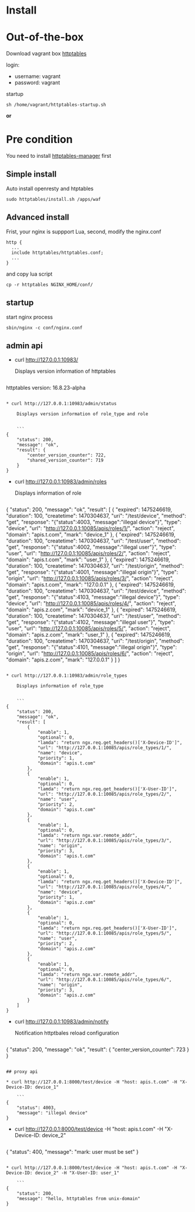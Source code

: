 # Install

# Out-of-the-box
Download vagrant box [httptables](https://share.weiyun.com/a32b70bcf99b551cf890a494abf64796)

login:

* username: vagrant
* password: vagrant

startup
```
sh /home/vagrant/httptables-startup.sh
```

**or**

# Pre condition
You need to install [httptables-manager](https://github.com/WALL-E/httptables-manager) first

## Simple install
Auto install openresty and htptables

```
sudo httptables/install.sh /apps/waf
```

## Advanced install
Frist, your nginx is suppport Lua, second, modify the nginx.conf

```
http {
  ...
  include httptables/httptables.conf;
  ...
}
```

and copy lua script

```
cp -r httptables NGINX_HOME/conf/
```

## startup
start nginx process

```
sbin/nginx -c conf/nginx.conf
```


## admin api

* curl http://127.0.0.1:10983/

    Displays version information of httptables

    ```
httptables version: 16.8.23-alpha
```

* curl http://127.0.0.1:10983/admin/status
    
    Displays version information of role_type and role


    ```
{
    "status": 200,
    "message": "ok",
    "result": {
        "center_version_counter": 722,
        "shared_version_counter": 719
    }
}
```

* curl http://127.0.0.1:10983/admin/roles

    Displays information of role

    ```
{
    "status": 200,
    "message": "ok",
    "result": [
        {
            "expired": 1475246619,
            "duration": 100,
            "createtime": 1470304637,
            "uri": "/test/device",
            "method": "get",
            "response": "{\"status\":4003, \"message\":\"illegal device\"}",
            "type": "device",
            "url": "http://127.0.0.1:10085/apis/roles/1/",
            "action": "reject",
            "domain": "apis.t.com",
            "mark": "device_1"
        },
        {
            "expired": 1475246619,
            "duration": 100,
            "createtime": 1470304637,
            "uri": "/test/user",
            "method": "get",
            "response": "{\"status\":4002, \"message\":\"illegal user\"}",
            "type": "user",
            "url": "http://127.0.0.1:10085/apis/roles/2/",
            "action": "reject",
            "domain": "apis.t.com",
            "mark": "user_1"
        },
        {
            "expired": 1475246619,
            "duration": 100,
            "createtime": 1470304637,
            "uri": "/test/origin",
            "method": "get",
            "response": "{\"status\":4001, \"message\":\"illegal origin\"}",
            "type": "origin",
            "url": "http://127.0.0.1:10085/apis/roles/3/",
            "action": "reject",
            "domain": "apis.t.com",
            "mark": "127.0.0.1"
        },
        {
            "expired": 1475246619,
            "duration": 100,
            "createtime": 1470304637,
            "uri": "/test/device",
            "method": "get",
            "response": "{\"status\":4103, \"message\":\"illegal device\"}",
            "type": "device",
            "url": "http://127.0.0.1:10085/apis/roles/4/",
            "action": "reject",
            "domain": "apis.z.com",
            "mark": "device_1"
        },
        {
            "expired": 1475246619,
            "duration": 100,
            "createtime": 1470304637,
            "uri": "/test/user",
            "method": "get",
            "response": "{\"status\":4102, \"message\":\"illegal user\"}",
            "type": "user",
            "url": "http://127.0.0.1:10085/apis/roles/5/",
            "action": "reject",
            "domain": "apis.z.com",
            "mark": "user_1"
        },
        {
            "expired": 1475246619,
            "duration": 100,
            "createtime": 1470304637,
            "uri": "/test/origin",
            "method": "get",
            "response": "{\"status\":4101, \"message\":\"illegal origin\"}",
            "type": "origin",
            "url": "http://127.0.0.1:10085/apis/roles/6/",
            "action": "reject",
            "domain": "apis.z.com",
            "mark": "127.0.0.1"
        }
    ]
}
```

* curl http://127.0.0.1:10983/admin/role_types

    Displays information of role_type


    ```
{
    "status": 200,
    "message": "ok",
    "result": [
        {
            "enable": 1,
            "optional": 0,
            "lamda": "return ngx.req.get_headers()['X-Device-ID']",
            "url": "http://127.0.0.1:10085/apis/role_types/1/",
            "name": "device",
            "priority": 1,
            "domain": "apis.t.com"
        },
        {
            "enable": 1,
            "optional": 0,
            "lamda": "return ngx.req.get_headers()['X-User-ID']",
            "url": "http://127.0.0.1:10085/apis/role_types/2/",
            "name": "user",
            "priority": 2,
            "domain": "apis.t.com"
        },
        {
            "enable": 1,
            "optional": 0,
            "lamda": "return ngx.var.remote_addr",
            "url": "http://127.0.0.1:10085/apis/role_types/3/",
            "name": "origin",
            "priority": 3,
            "domain": "apis.t.com"
        },
        {
            "enable": 1,
            "optional": 0,
            "lamda": "return ngx.req.get_headers()['X-Device-ID']",
            "url": "http://127.0.0.1:10085/apis/role_types/4/",
            "name": "device",
            "priority": 1,
            "domain": "apis.z.com"
        },
        {
            "enable": 1,
            "optional": 0,
            "lamda": "return ngx.req.get_headers()['X-User-ID']",
            "url": "http://127.0.0.1:10085/apis/role_types/5/",
            "name": "user",
            "priority": 2,
            "domain": "apis.z.com"
        },
        {
            "enable": 1,
            "optional": 0,
            "lamda": "return ngx.var.remote_addr",
            "url": "http://127.0.0.1:10085/apis/role_types/6/",
            "name": "origin",
            "priority": 3,
            "domain": "apis.z.com"
        }
    ]
}
```

* curl http://127.0.0.1:10983/admin/notify

    Notification httptbales reload configuration


    ```
{
    "status": 200,
    "message": "ok",
    "result": {
        "center_version_counter": 723
    }
}
```

## proxy api

* curl http://127.0.0.1:8000/test/device -H "host: apis.t.com" -H "X-Device-ID: device_1"

    ```
{
    "status": 4003,
    "message": "illegal device"
}
```

* curl http://127.0.0.1:8000/test/device -H "host: apis.t.com" -H "X-Device-ID: device_2"

    ```
{
    "status": 400,
    "message": "mark: user must be set"
}
```

* curl http://127.0.0.1:8000/test/device -H "host: apis.t.com" -H "X-Device-ID: device_2" -H "X-User-ID: user_1"

    ```
{
    "status": 200,
    "message": "hello, httptables from unix-domain"
}
```
